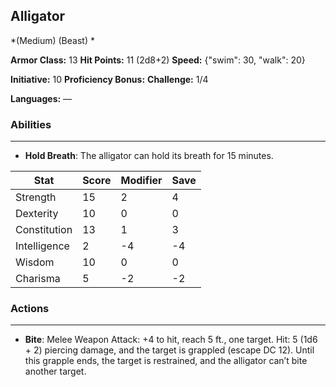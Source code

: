 ## Alligator
*(Medium) (Beast) *

**Armor Class:** 13
**Hit Points:** 11 (2d8+2)
**Speed:** {"swim": 30, "walk": 20}

**Initiative:** 10
**Proficiency Bonus:**
**Challenge:** 1/4

**Languages:** —

### Abilities
 --- 
- **Hold Breath**: The alligator can hold its breath for 15 minutes.



| Stat | Score | Modifier | Save |
| ---- | ---- | ---- | ---- |
| Strength | 15 | 2 | 4 |
| Dexterity | 10 | 0 | 0 |
| Constitution | 13 | 1 | 3 |
| Intelligence | 2 | -4 | -4 |
| Wisdom | 10 | 0 | 0 |
| Charisma | 5 | -2 | -2 |

### Actions
 --- 
- **Bite**: Melee Weapon Attack: +4 to hit, reach 5 ft., one target. Hit: 5 (1d6 + 2) piercing damage, and the target is grappled (escape DC 12). Until this grapple ends, the target is restrained, and the alligator can’t bite another target.

